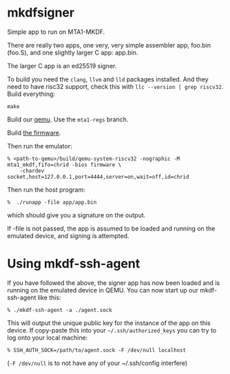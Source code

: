 # mkdfsigner

Simple app to run on MTA1-MKDF.

There are really two apps, one very, very simple assembler app,
foo.bin (foo.S), and one slightly larger C app: app.bin.

The larger C app is an ed25519 signer.

To build you need the `clang`, `llvm` and `lld` packages installed. And they
need to have risc32 support, check this with `llc --version | grep riscv32`.
Build everything:

```
make
```

Build our [qemu](https://github.com/mullvad/mta1-mkdf-qemu-priv). Use
the `mta1-regs` branch.

Build [the firmware](https://github.com/mullvad/mta1-mkdf-firmware-priv).

Then run the emulator:

```
% <path-to-qemu>/build/qemu-system-riscv32 -nographic -M mta1_mkdf,fifo=chrid -bios firmware \
	-chardev socket,host=127.0.0.1,port=4444,server=on,wait=off,id=chrid
```

Then run the host program:

```
%  ./runapp -file app/app.bin
```

which should give you a signature on the output.

If -file is not passed, the app is assumed to be loaded and running on the
emulated device, and signing is attempted.

# Using mkdf-ssh-agent

If you have followed the above, the signer app has now been loaded and is
running on the emulated device in QEMU. You can now start up our mkdf-ssh-agent
like this:

```
% ./mkdf-ssh-agent -a ./agent.sock
```

This will output the unique public key for the instance of the app on this
device. If copy-paste this into your `~/.ssh/authorized_keys` you can try to
log onto your local machine:

```
% SSH_AUTH_SOCK=/path/to/agent.sock -F /dev/null localhost
```

(`-F /dev/null` is to not have any of your ~/.ssh/config interfere)
